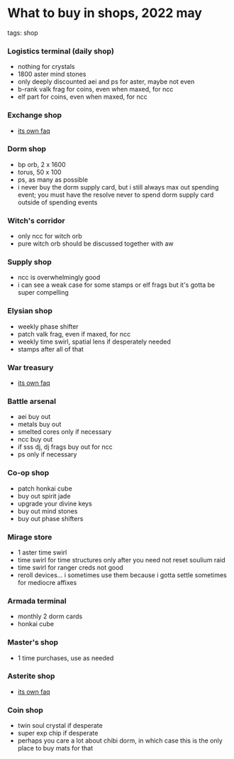 # What to buy in shops, 2022 may
tags: shop

### Logistics terminal (daily shop)
- nothing for crystals
- 1800 aster mind stones
- only deeply discounted aei and ps for aster, maybe not even
- b-rank valk frag for coins, even when maxed, for ncc
- elf part for coins, even when maxed, for ncc

### Exchange shop
- [its own faq](/faq/71)

### Dorm shop
- bp orb, 2 x 1600
- torus, 50 x 100
- ps, as many as possible
- i never buy the dorm supply card, but i still always max out spending event; you must have the resolve never to spend dorm supply card outside of spending events

### Witch's corridor
- only ncc for witch orb
- pure witch orb should be discussed together with aw

### Supply shop
- ncc is overwhelmingly good
- i can see a weak case for some stamps or elf frags but it's gotta be super compelling

### Elysian shop
- weekly phase shifter
- patch valk frag, even if maxed, for ncc
- weekly time swirl, spatial lens if desperately needed
- stamps after all of that

### War treasury
- [its own faq](/faq/1)

### Battle arsenal
- aei buy out
- metals buy out
- smelted cores only if necessary
- ncc buy out
- if sss dj, dj frags buy out for ncc
- ps only if necessary

### Co-op shop
- patch honkai cube
- buy out spirit jade
- upgrade your divine keys
- buy out mind stones
- buy out phase shifters

### Mirage store
- 1 aster time swirl
- time swirl for time structures only after you need not reset soulium raid
- time swirl for ranger creds not good
- reroll devices... i sometimes use them because i gotta settle sometimes for mediocre affixes

### Armada terminal
- monthly 2 dorm cards
- honkai cube

### Master's shop
- 1 time purchases, use as needed

### Asterite shop
- [its own faq](/faq/68)

### Coin shop
- twin soul crystal if desperate
- super exp chip if desperate
- perhaps you care a lot about chibi dorm, in which case this is the only place to buy mats for that 
